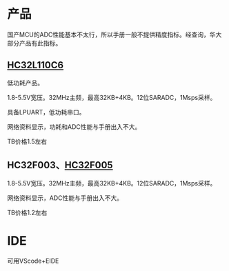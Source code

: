 # 产品

国产MCU的ADC性能基本不太行，所以手册一般不提供精度指标。经查询，华大部分产品有此指标。

## [HC32L110C6](https://www.hdsc.com.cn/Category82-1389)

低功耗产品。

1.8-5.5V宽压。32MHz主频，最高32KB+4KB。12位SARADC，1Msps采样。

具备LPUART，低功耗串口。

网络资料显示，功耗和ADC性能与手册出入不大。

TB价格1.5左右

## HC32F003、[HC32F005](https://www.hdsc.com.cn/Category83-1434)

1.8-5.5V宽压。32MHz主频，最高32KB+4KB。12位SARADC，1Msps采样。

网络资料显示，ADC性能与手册出入不大。

TB价格1.2左右

# IDE

可用VScode+EIDE

